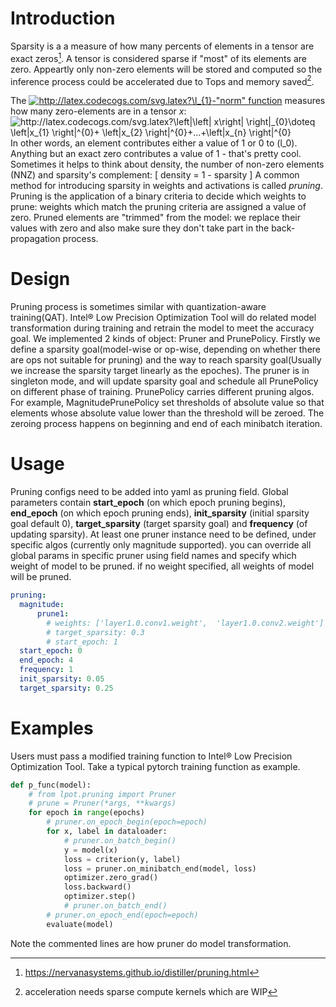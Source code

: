 # Introduction
Sparsity is a a measure of how many percents of elements in a tensor are exact zeros[^1].  A tensor is considered sparse if "most" of its elements are zero. Appeartly only non-zero elements will be stored and computed so the inference process could be accelerated due to Tops and memory saved[^2].
[^1]: https://nervanasystems.github.io/distiller/pruning.html 
[^2]: acceleration needs sparse compute kernels which are WIP

The <a href="https://en.wikipedia.org/wiki/Lp_space#When_p_=_0"><img src="http://latex.codecogs.com/svg.latex?\l_{1}&space;" title="http://latex.codecogs.com/svg.latex?\l_{1} " />-"norm" function</a> measures how many zero-elements are in a tensor <em>x</em>:
<img src="http://latex.codecogs.com/svg.latex?\left|\left|&space;x\right|&space;\right|_{0}\doteq&space;\left|x_{1}&space;\right|^{0}&plus;&space;\left|x_{2}&space;\right|^{0}&plus;...&plus;\left|x_{n}&space;\right|^{0}&space;" title="http://latex.codecogs.com/svg.latex?\left|\left| x\right| \right|_{0}\doteq \left|x_{1} \right|^{0}+ \left|x_{2} \right|^{0}+...+\left|x_{n} \right|^{0} " />
In other words, an element contributes either a value of 1 or 0 to \(l_0\).  Anything but an exact zero contributes a value of 1 - that's pretty cool. Sometimes it helps to think about density, the number of non-zero elements (NNZ) and sparsity's complement:
\[
density = 1 - sparsity
\]
A common method for introducing sparsity in weights and activations is called <em>pruning</em>.  Pruning is the application of a binary criteria to decide which weights to prune: weights which match the pruning criteria are assigned a value of zero.  Pruned elements are "trimmed" from the model: we replace their values with zero and also make sure they don't take part in the back-propagation process.</p>


# Design
Pruning process is sometimes similar with quantization-aware training(QAT). Intel® Low Precision Optimization Tool will do related model transformation during training and retrain the model to meet the accuracy goal.
 We implemented 2 kinds of object: Pruner and PrunePolicy. Firstly we define a sparsity goal(model-wise or op-wise, depending on whether there are ops not suitable for pruning) and the way to reach sparsity goal(Usually we increase the sparsity target linearly as the epoches). The pruner is in singleton mode, and will update sparsity goal and schedule all PrunePolicy on different phase of training.
 PrunePolicy carries different pruning algos. For example, MagnitudePrunePolicy set thresholds of absolute value so that elements whose absolute value lower than the threshold will be zeroed. The zeroing process happens on beginning and end of each minibatch iteration.

# Usage
Pruning configs need to be added into yaml as pruning field. Global parameters contain **start_epoch** (on which epoch pruning begins), **end_epoch** (on which epoch pruning ends), **init_sparsity** (initial sparsity goal default 0), **target_sparsity** (target sparsity goal) and **frequency** (of updating sparsity). At least one pruner instance need to be defined, under specific algos (currently only magnitude supported). you can override all global params in specific pruner using field names and specify which weight of model to be pruned. if no weight specified, all weights of model will be pruned.
```yaml
pruning:
  magnitude:
      prune1:
        # weights: ['layer1.0.conv1.weight',  'layer1.0.conv2.weight']
        # target_sparsity: 0.3
        # start_epoch: 1
  start_epoch: 0
  end_epoch: 4
  frequency: 1
  init_sparsity: 0.05
  target_sparsity: 0.25
```

# Examples
Users must pass a modified training function to Intel® Low Precision Optimization Tool. Take a typical pytorch training function as example.
```python
def p_func(model):
    # from lpot.pruning import Pruner
    # prune = Pruner(*args, **kwargs)
    for epoch in range(epochs)
        # pruner.on_epoch_begin(epoch=epoch)
        for x, label in dataloader:
            # pruner.on_batch_begin()  
            y = model(x)
            loss = criterion(y, label)
            loss = pruner.on_minibatch_end(model, loss)
            optimizer.zero_grad()            
            loss.backward()           
            optimizer.step()
            # pruner.on_batch_end()
        # pruner.on_epoch_end(epoch=epoch)
        evaluate(model)
```
Note the commented lines are how pruner do model transformation.
